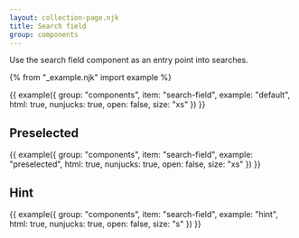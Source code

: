 ```yaml
---
layout: collection-page.njk
title: Search field
group: components
---
```


Use the search field component as an entry point into searches.

{% from "_example.njk" import example %}

{{ example({ group: "components", item: "search-field", example: "default", html: true, nunjucks: true, open: false, size: "xs" }) }}

## Preselected

{{ example({ group: "components", item: "search-field", example: "preselected", html: true, nunjucks: true, open: false, size: "xs" }) }}

## Hint

{{ example({ group: "components", item: "search-field", example: "hint", html: true, nunjucks: true, open: false, size: "s" }) }}
